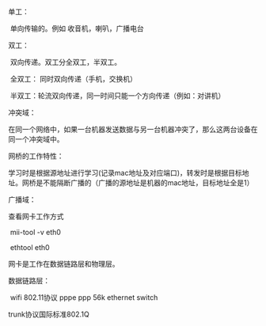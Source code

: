 单工：

​	单向传输的。例如 收音机，喇叭，广播电台 

双工：

​	双向传递。双工分全双工，半双工。

​	全双工：	同时双向传递（手机，交换机）

​	半双工：轮流双向传递，同一时间只能一个方向传递（例如：对讲机）

冲突域：

​	在同一个网络中，如果一台机器发送数据与另一台机器冲突了，那么这两台设备在同一个冲突域中。

网桥的工作特性：

​	学习时是根据源地址进行学习(记录mac地址及对应端口)，转发时是根据目标地址。网桥是不能隔断广播的（广播的源地址是机器的mac地址，目标地址全是1）

广播域：



查看网卡工作方式

​	mii-tool -v eth0

​	ethtool eth0



网卡是工作在数据链路层和物理层。

数据链路层：

​	wifi 802.11协议 pppe ppp 56k ethernet switch



trunk协议国际标准802.1Q